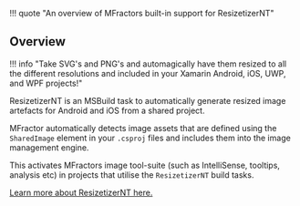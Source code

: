 !!! quote "An overview of MFractors built-in support for ResizetizerNT"

## Overview

!!! info "Take SVG's and PNG's and automagically have them resized to all the different resolutions and included in your Xamarin Android, iOS, UWP, and WPF projects!"

ResizetizerNT is an MSBuild task to automatically generate resized image artefacts for Android and iOS from a shared project.

MFractor automatically detects image assets that are defined using the `SharedImage` element in your `.csproj` files and includes them into the image management engine.

This activates MFractors image tool-suite (such as IntelliSense, tooltips, analysis etc) in projects that utilise the `ResizetizerNT` build tasks.

[Learn more about ResizetizerNT here.](https://github.com/Redth/ResizetizerNT)
